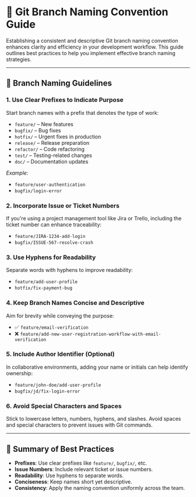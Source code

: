 # 🧭 Git Branch Naming Convention Guide

Establishing a consistent and descriptive Git branch naming convention enhances clarity and efficiency in your development workflow. This guide outlines best practices to help you implement effective branch naming strategies.

---

## 📌 Branch Naming Guidelines

### 1. Use Clear Prefixes to Indicate Purpose

Start branch names with a prefix that denotes the type of work:

- `feature/` – New features
- `bugfix/` – Bug fixes
- `hotfix/` – Urgent fixes in production
- `release/` – Release preparation
- `refactor/` – Code refactoring
- `test/` – Testing-related changes
- `doc/` – Documentation updates

*Example:*

- `feature/user-authentication`
- `bugfix/login-error`

### 2. Incorporate Issue or Ticket Numbers

If you're using a project management tool like Jira or Trello, including the ticket number can enhance traceability:

- `feature/JIRA-1234-add-login`
- `bugfix/ISSUE-567-resolve-crash`

### 3. Use Hyphens for Readability

Separate words with hyphens to improve readability:

- `feature/add-user-profile`
- `hotfix/fix-payment-bug`

### 4. Keep Branch Names Concise and Descriptive

Aim for brevity while conveying the purpose:

- ✅ `feature/email-verification`
- ❌ `feature/add-new-user-registration-workflow-with-email-verification`

### 5. Include Author Identifier (Optional)

In collaborative environments, adding your name or initials can help identify ownership:

- `feature/john-doe/add-user-profile`
- `bugfix/jd/fix-login-error`

### 6. Avoid Special Characters and Spaces

Stick to lowercase letters, numbers, hyphens, and slashes. Avoid spaces and special characters to prevent issues with Git commands.

---

## 🧠 Summary of Best Practices

- **Prefixes**: Use clear prefixes like `feature/`, `bugfix/`, etc.
- **Issue Numbers**: Include relevant ticket or issue numbers.
- **Readability**: Use hyphens to separate words.
- **Conciseness**: Keep names short yet descriptive.
- **Consistency**: Apply the naming convention uniformly across the team.
